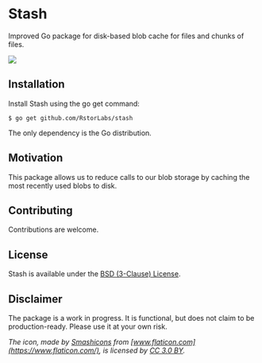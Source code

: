 # Stash

Improved Go package for disk-based blob cache for files and chunks of files.

![](https://github.com/go-stash/stash/raw/master/folder.png)

## Installation

Install Stash using the go get command:

    $ go get github.com/RstorLabs/stash

The only dependency is the Go distribution.

## Motivation

This package allows us to reduce calls to our blob storage by caching the most recently used blobs to disk.

## Contributing

Contributions are welcome.

## License

Stash is available under the [BSD (3-Clause) License](https://opensource.org/licenses/BSD-3-Clause).

## Disclaimer

The package is a work in progress. It is functional, but does not claim to be production-ready. Please use it at your own risk.

_The icon, made by [Smashicons](https://www.flaticon.com/authors/smashicons) from [www.flaticon.com](https://www.flaticon.com/), is licensed by [CC 3.0 BY](http://creativecommons.org/licenses/by/3.0/)._
